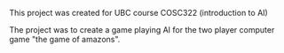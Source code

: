 This project was created for UBC course COSC322 (introduction to AI)

The project was to create a game playing AI for the two player computer game
"the game of amazons".